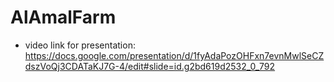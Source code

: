 # AlAmalFarm

- video link for presentation: 
https://docs.google.com/presentation/d/1fyAdaPozOHFxn7evnMwlSeCZdszVoQj3CDATaKJ7G-4/edit#slide=id.g2bd619d2532_0_792 

